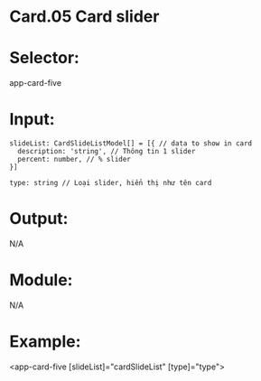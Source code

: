 # Card.05 Card slider

# Selector:

app-card-five

# Input:

    slideList: CardSlideListModel[] = [{ // data to show in card
      description: 'string', // Thông tin 1 slider
      percent: number, // % slider
    }]

    type: string // Loại slider, hiển thị như tên card

# Output:

N/A

# Module:

N/A

# Example:

<app-card-five [slideList]="cardSlideList" [type]="type"></app-card-five>
